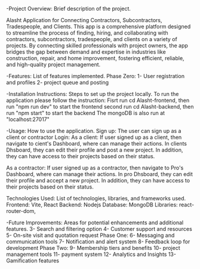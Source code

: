 -Project Overview: Brief description of the project.

Alasht Application for Connecting Contractors, Subcontractors, Tradespeople, and Clients.
This app is a comprehensive platform designed to streamline the process of finding, hiring, and collaborating with contractors, subcontractors, tradespeople, and clients on a variety of projects. 
By connecting skilled professionals with project owners, the app bridges the gap between demand and expertise in industries like construction, repair, and home improvement, fostering efficient,
 reliable, and high-quality project management.
 
-Features: List of features implemented.
Phase Zero:
1- User registration and profiles
2- project queue and posting

-Installation Instructions: Steps to set up the project locally.
To run the application please follow the instruction:
Fisrt run cd Alasht-frontend, then run "npm run dev" to start the frontend
second run cd Alasht-backend, then run "npm start" to start the backend
The mongoDB is also run at "localhost:27017"

-Usage: How to use the application.
Sign up: The user can sign up as a client or contractor
Login:
As a client: If user signed up as a client, then navigate to cient's Dashboard, where can manage their actions.
In clients Dhsboard, they can edit their profile and post a new project.
In addition, they can have access to their projects based on their status.

As a contractor: If user signed up as a contractor, then navigate to Pro's Dashboard, where can manage their actions.
In pro Dhsboard, they can edit their profile and accept a new project.
In addition, they can have access to their projects based on their status.

Technologies Used: List of technologies, libraries, and frameworks used.
Frontend: Vite, React
Backend: Nodejs
Database: MongoDB
Libraries: react-router-dom,

-Future Improvements: Areas for potential enhancements and additional features.
3- Search and filtering option
4- Customer support and resources
5- On-site visit and quotation request
Phase One:
6- Messaging and communication tools
7- Notification and alert system
8- Feedback loop for development
Phase Two:
9- Membership tiers and benefits
10- project management tools
11- payment system
12- Analytics and Insights
13- Gamification features
